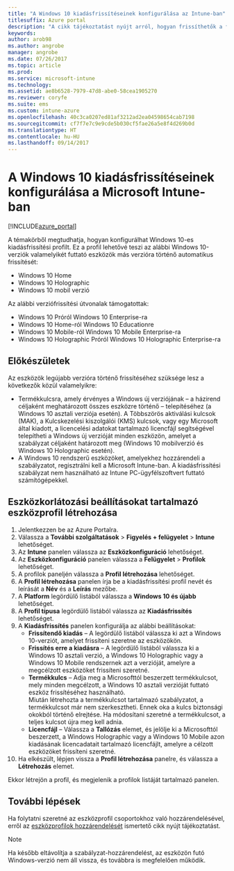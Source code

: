 ```yaml
---
title: "A Windows 10 kiadásfrissítéseinek konfigurálása az Intune-ban"
titlesuffix: Azure portal
description: "A cikk tájékoztatást nyújt arról, hogyan frissíthetők a felügyelt Windows 10-es eszközök más verzióra az Intune-naI."
keywords: 
author: arob98
ms.author: angrobe
manager: angrobe
ms.date: 07/26/2017
ms.topic: article
ms.prod: 
ms.service: microsoft-intune
ms.technology: 
ms.assetid: ae8b6528-7979-47d8-abe0-58cea1905270
ms.reviewer: coryfe
ms.suite: ems
ms.custom: intune-azure
ms.openlocfilehash: 40c3ca0207ed81af3212ad2ea04598654cab7198
ms.sourcegitcommit: cf7f7e7c9e9cde5b030cf5fae26a5e8f4d269b0d
ms.translationtype: HT
ms.contentlocale: hu-HU
ms.lasthandoff: 09/14/2017
---
```

# <a name="how-to-configure-windows-10-edition-upgrades-in-microsoft-intune"></a>A Windows 10 kiadásfrissítéseinek konfigurálása a Microsoft Intune-ban

[!INCLUDE[azure_portal](./includes/azure_portal.md)]

A témakörből megtudhatja, hogyan konfigurálhat Windows 10-es kiadásfrissítési profilt. Ez a profil lehetővé teszi az alábbi Windows 10-verziók valamelyikét futtató eszközök más verzióra történő automatikus frissítését:

- Windows 10 Home
- Windows 10 Holographic
- Windows 10 mobil verzió


Az alábbi verziófrissítési útvonalak támogatottak:

- Windows 10 Próról Windows 10 Enterprise-ra
- Windows 10 Home-ról Windows 10 Educationre
- Windows 10 Mobile-ról Windows 10 Mobile Enterprise-ra
- Windows 10 Holographic Próról Windows 10 Holographic Enterprise-ra


## <a name="before-you-start"></a>Előkészületek
Az eszközök legújabb verzióra történő frissítéséhez szüksége lesz a következők közül valamelyikre:

- Termékkulcsra, amely érvényes a Windows új verziójának – a házirend céljaként meghatározott összes eszközre történő – telepítéséhez (a Windows 10 asztali verziója esetén). A Többszörös aktiválási kulcsok (MAK), a Kulcskezelési kiszolgálói (KMS) kulcsok, vagy egy Microsoft által kiadott, a licencelési adatokat tartalmazó licencfájl segítségével telepítheti a Windows új verzióját minden eszközön, amelyet a szabályzat céljaként határozott meg (Windows 10 mobilverzió és Windows 10 Holographic esetén).
- A Windows 10 rendszerű eszközöket, amelyekhez hozzárendeli a szabályzatot, regisztrálni kell a Microsoft Intune-ban. A kiadásfrissítési szabályzat nem használható az Intune PC-ügyfélszoftvert futtató számítógépekkel.

## <a name="create-a-device-profile-containing-device-restriction-settings"></a>Eszközkorlátozási beállításokat tartalmazó eszközprofil létrehozása

1. Jelentkezzen be az Azure Portalra.
2. Válassza a **További szolgáltatások** > **Figyelés + felügyelet** > **Intune** lehetőséget.
3. Az **Intune** panelen válassza az **Eszközkonfiguráció** lehetőséget.
2. Az **Eszközkonfiguráció** panelen válassza a **Felügyelet** > **Profilok** lehetőséget.
3. A profilok paneljén válassza a **Profil létrehozása** lehetőséget.
4. A **Profil létrehozása** panelen írja be a kiadásfrissítési profil nevét és leírását a **Név** és a **Leírás** mezőbe.
5. A **Platform** legördülő listából válassza a **Windows 10 és újabb** lehetőséget.
6. A **Profil típusa** legördülő listából válassza az **Kiadásfrissítés** lehetőséget.
7. A **Kiadásfrissítés** panelen konfigurálja az alábbi beállításokat:
    - **Frissítendő kiadás** – A legördülő listából válassza ki azt a Windows 10-verziót, amelyet frissíteni szeretne az eszközökön.
    - **Frissítés erre a kiadásra** – A legördülő listából válassza ki a Windows 10 asztali verzió, a Windows 10 Holographic vagy a Windows 10 Mobile rendszernek azt a verzióját, amelyre a megcélzott eszközöket frissíteni szeretné.
    - **Termékkulcs** – Adja meg a Microsofttól beszerzett termékkulcsot, mely minden megcélzott, a Windows 10 asztali verzióját futtató eszköz frissítéséhez használható.<br>Miután létrehozta a termékkulcsot tartalmazó szabályzatot, a termékkulcsot már nem szerkesztheti. Ennek oka a kulcs biztonsági okokból történő elrejtése. Ha módosítani szeretné a termékkulcsot, a teljes kulcsot újra meg kell adnia.
    - **Licencfájl** – Válassza a **Tallózás** elemet, és jelölje ki a Microsofttól beszerzett, a Windows Holographic vagy a Windows 10 Mobile azon kiadásának licencadatait tartalmazó licencfájlt, amelyre a célzott eszközöket frissíteni szeretné.
8. Ha elkészült, lépjen vissza a **Profil létrehozása** panelre, és válassza a **Létrehozás** elemet.

Ekkor létrejön a profil, és megjelenik a profilok listáját tartalmazó panelen.

## <a name="next-steps"></a>További lépések

Ha folytatni szeretné az eszközprofil csoportokhoz való hozzárendelésével, erről az [eszközprofilok hozzárendelését](device-profile-assign.md) ismertető cikk nyújt tájékoztatást.

>[!NOTE]
>Ha később eltávolítja a szabályzat-hozzárendelést, az eszközön futó Windows-verzió nem áll vissza, és továbbra is megfelelően működik.

